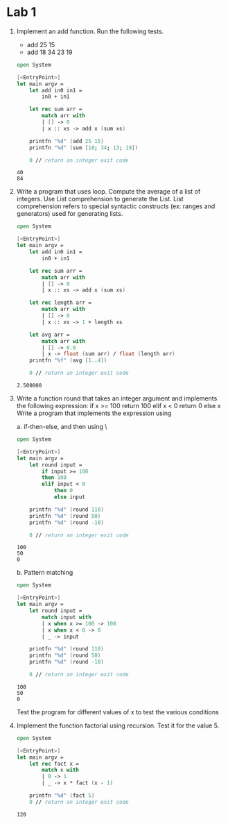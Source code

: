 # Lab 1

1. Implement an add function. Run the following tests.
    * add 25 15
    * add 18 34 23 19

    ```Fsharp
    open System

    [<EntryPoint>]
    let main argv =
        let add in0 in1 =
            in0 + in1

        let rec sum arr =
            match arr with
            | [] -> 0
            | x :: xs -> add x (sum xs)

        printfn "%d" (add 25 15)
        printfn "%d" (sum [18; 34; 13; 19])

        0 // return an integer exit code
    ```

    ```plaintext
    40
    84
    ```

2. Write a program that uses loop. Compute the average of a list of integers. Use List comprehension to generate the List. List comprehension refers to special syntactic constructs (ex: ranges and generators) used for generating lists.

    ```Fsharp
    open System

    [<EntryPoint>]
    let main argv =
        let add in0 in1 =
            in0 + in1

        let rec sum arr =
            match arr with
            | [] -> 0
            | x :: xs -> add x (sum xs)

        let rec length arr =
            match arr with
            | [] -> 0
            | x :: xs -> 1 + length xs

        let avg arr =
            match arr with
            | [] -> 0.0
            | x -> float (sum arr) / float (length arr)
        printfn "%f" (avg [1..4])

        0 // return an integer exit code
    ```

    ```plaintext
    2.500000
    ```

3. Write a function round that takes an integer argument and implements the following expression:
if x >= 100 return 100
elif x < 0 return 0
else x
Write a program that implements the expression using 

    a. if-then-else, and then using \

    ```Fsharp
    open System

    [<EntryPoint>]
    let main argv =
        let round input =
            if input >= 100
            then 100
            elif input < 0
                then 0
                else input

        printfn "%d" (round 110)
        printfn "%d" (round 50)
        printfn "%d" (round -10)

        0 // return an integer exit code
    ```

    ```plaintext
    100
    50
    0
    ```

    b. Pattern matching

    ```Fsharp
    open System

    [<EntryPoint>]
    let main argv =
        let round input =
            match input with
            | x when x >= 100 -> 100
            | x when x < 0 -> 0
            | _ -> input

        printfn "%d" (round 110)
        printfn "%d" (round 50)
        printfn "%d" (round -10)

        0 // return an integer exit code
    ```

    ```plaintext
    100
    50
    0
    ```

    Test the program for different values of x to test the various conditions

4. Implement the function factorial using recursion. Test it for the value 5.

    ```Fsharp
    open System

    [<EntryPoint>]
    let main argv =
        let rec fact x = 
            match x with
            | 0 -> 1
            | _ -> x * fact (x - 1)

        printfn "%d" (fact 5)
        0 // return an integer exit code
    ```

    ```plaintext
    120
    ```